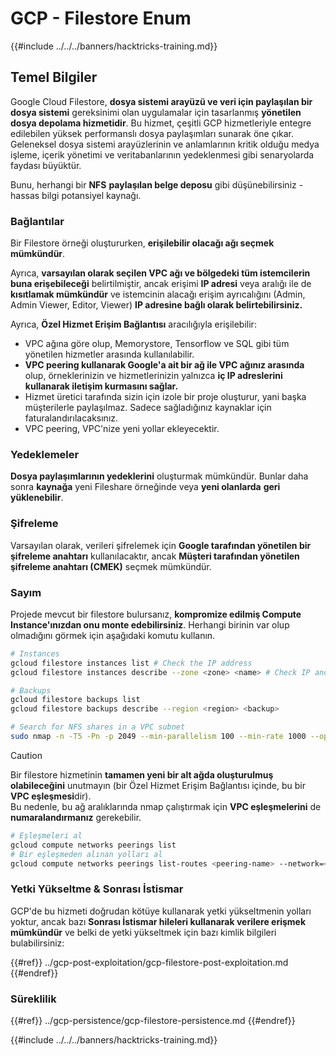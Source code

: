 # GCP - Filestore Enum

{{#include ../../../banners/hacktricks-training.md}}

## Temel Bilgiler

Google Cloud Filestore, **dosya sistemi arayüzü ve veri için paylaşılan bir dosya sistemi** gereksinimi olan uygulamalar için tasarlanmış **yönetilen dosya depolama hizmetidir**. Bu hizmet, çeşitli GCP hizmetleriyle entegre edilebilen yüksek performanslı dosya paylaşımları sunarak öne çıkar. Geleneksel dosya sistemi arayüzlerinin ve anlamlarının kritik olduğu medya işleme, içerik yönetimi ve veritabanlarının yedeklenmesi gibi senaryolarda faydası büyüktür.

Bunu, herhangi bir **NFS** **paylaşılan belge deposu** gibi düşünebilirsiniz - hassas bilgi potansiyel kaynağı.

### Bağlantılar

Bir Filestore örneği oluştururken, **erişilebilir olacağı ağı seçmek mümkündür**.

Ayrıca, **varsayılan olarak seçilen VPC ağı ve bölgedeki tüm istemcilerin buna erişebileceği** belirtilmiştir, ancak erişimi **IP adresi** veya aralığı ile de **kısıtlamak mümkündür** ve istemcinin alacağı erişim ayrıcalığını (Admin, Admin Viewer, Editor, Viewer) **IP adresine bağlı olarak belirtebilirsiniz.**

Ayrıca, **Özel Hizmet Erişim Bağlantısı** aracılığıyla erişilebilir:

- VPC ağına göre olup, Memorystore, Tensorflow ve SQL gibi tüm yönetilen hizmetler arasında kullanılabilir.
- **VPC peering kullanarak Google'a ait bir ağ ile VPC ağınız arasında** olup, örneklerinizin ve hizmetlerinizin yalnızca **iç IP adreslerini kullanarak iletişim kurmasını sağlar.**
- Hizmet üretici tarafında sizin için izole bir proje oluşturur, yani başka müşterilerle paylaşılmaz. Sadece sağladığınız kaynaklar için faturalandırılacaksınız.
- VPC peering, VPC'nize yeni yollar ekleyecektir.

### Yedeklemeler

**Dosya paylaşımlarının yedeklerini** oluşturmak mümkündür. Bunlar daha sonra **kaynağa** yeni Fileshare örneğinde veya **yeni olanlarda** **geri yüklenebilir**.

### Şifreleme

Varsayılan olarak, verileri şifrelemek için **Google tarafından yönetilen bir şifreleme anahtarı** kullanılacaktır, ancak **Müşteri tarafından yönetilen şifreleme anahtarı (CMEK)** seçmek mümkündür.

### Sayım

Projede mevcut bir filestore bulursanız, **kompromize edilmiş Compute Instance'ınızdan onu monte edebilirsiniz**. Herhangi birinin var olup olmadığını görmek için aşağıdaki komutu kullanın.
```bash
# Instances
gcloud filestore instances list # Check the IP address
gcloud filestore instances describe --zone <zone> <name> # Check IP and access restrictions

# Backups
gcloud filestore backups list
gcloud filestore backups describe --region <region> <backup>

# Search for NFS shares in a VPC subnet
sudo nmap -n -T5 -Pn -p 2049 --min-parallelism 100 --min-rate 1000 --open 10.99.160.2/20
```
> [!CAUTION]
> Bir filestore hizmetinin **tamamen yeni bir alt ağda oluşturulmuş olabileceğini** unutmayın (bir Özel Hizmet Erişim Bağlantısı içinde, bu bir **VPC eşleşmesi**dir).\
> Bu nedenle, bu ağ aralıklarında nmap çalıştırmak için **VPC eşleşmelerini** de **numaralandırmanız** gerekebilir.
>
> ```bash
> # Eşleşmeleri al
> gcloud compute networks peerings list
> # Bir eşleşmeden alınan yolları al
> gcloud compute networks peerings list-routes <peering-name> --network=<network-name> --region=<region> --direction=INCOMING
> ```

### Yetki Yükseltme & Sonrası İstismar

GCP'de bu hizmeti doğrudan kötüye kullanarak yetki yükseltmenin yolları yoktur, ancak bazı **Sonrası İstismar hileleri kullanarak verilere erişmek mümkündür** ve belki de yetki yükseltmek için bazı kimlik bilgileri bulabilirsiniz:

{{#ref}}
../gcp-post-exploitation/gcp-filestore-post-exploitation.md
{{#endref}}

### Süreklilik

{{#ref}}
../gcp-persistence/gcp-filestore-persistence.md
{{#endref}}

{{#include ../../../banners/hacktricks-training.md}}
